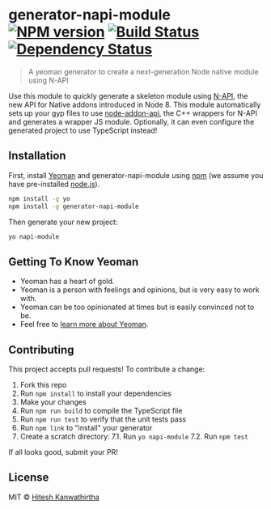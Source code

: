# generator-napi-module [![NPM version][npm-image]][npm-url] [![Build Status][travis-image]][travis-url] [![Dependency Status][daviddm-image]][daviddm-url]
> A yeoman generator to create a next-generation Node native module using N-API

Use this module to quickly generate a skeleton module using [N-API](https://nodejs.org/dist/latest-v8.x/docs/api/n-api.html),
the new API for Native addons introduced in Node 8. This module automatically
sets up your gyp files to use [node-addon-api](https://www.npmjs.com/package/node-addon-api), 
the C++ wrappers for N-API and generates a wrapper JS module. Optionally, it 
can even configure the generated project to use TypeScript instead!

## Installation

First, install [Yeoman](http://yeoman.io) and generator-napi-module using [npm](https://www.npmjs.com/) (we assume you have pre-installed [node.js](https://nodejs.org/)).

```bash
npm install -g yo
npm install -g generator-napi-module
```

Then generate your new project:

```bash
yo napi-module
```

## Getting To Know Yeoman

 * Yeoman has a heart of gold.
 * Yeoman is a person with feelings and opinions, but is very easy to work with.
 * Yeoman can be too opinionated at times but is easily convinced not to be.
 * Feel free to [learn more about Yeoman](http://yeoman.io/).

## Contributing

This project accepts pull requests! To contribute a change:
1. Fork this repo
2. Run `npm install` to install your dependencies
3. Make your changes
4. Run `npm run build` to compile the TypeScript file
5. Run `npm run test` to verify that the unit tests pass
6. Run `npm link` to "install" your generator
7. Create a scratch directory:
    7.1. Run `yo napi-module`
    7.2. Run `npm test`

If all looks good, submit your PR!

## License

MIT © [Hitesh Kanwathirtha]()


[npm-image]: https://badge.fury.io/js/generator-napi-module.svg
[npm-url]: https://npmjs.org/package/generator-napi-module
[travis-image]: https://travis-ci.org/digitalinfinity/generator-napi-module.svg?branch=master
[travis-url]: https://travis-ci.org/digitalinfinity/generator-napi-module
[daviddm-image]: https://david-dm.org/digitalinfinity/generator-napi-module.svg?theme=shields.io
[daviddm-url]: https://david-dm.org/digitalinfinity/generator-napi-module

